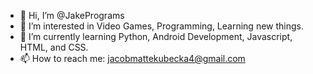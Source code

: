 - 👋 Hi, I’m @JakePrograms
- 👀 I’m interested in Video Games, Programming, Learning new things.
- 🌱 I’m currently learning Python, Android Development, Javascript, HTML, and CSS.
- 📫 How to reach me: jacobmattekubecka4@gmail.com 

<!---
JakePrograms/JakePrograms is a ✨ special ✨ repository because its `README.md` (this file) appears on your GitHub profile.
You can click the Preview link to take a look at your changes.
--->

